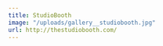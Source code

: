 ```yaml
---
title: StudioBooth
image: "/uploads/gallery__studiobooth.jpg"
url: http://thestudiobooth.com/
---
```


